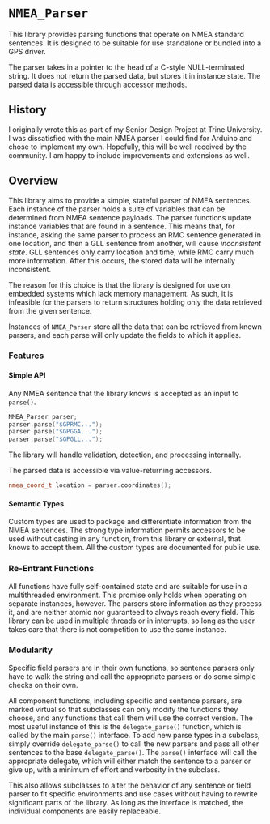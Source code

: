 # `NMEA_Parser`

This library provides parsing functions that operate on NMEA standard sentences.
It is designed to be suitable for use standalone or bundled into a GPS driver.

The parser takes in a pointer to the head of a C-style NULL-terminated string.
It does not return the parsed data, but stores it in instance state. The parsed
data is accessible through accessor methods.

## History

I originally wrote this as part of my Senior Design Project at Trine University.
I was dissatisfied with the main NMEA parser I could find for Arduino and
chose to implement my own. Hopefully, this will be well received by the
community. I am happy to include improvements and extensions as well.

## Overview

This library aims to provide a simple, stateful parser of NMEA sentences. Each
instance of the parser holds a suite of variables that can be determined from
NMEA sentence payloads. The parser functions update instance variables that are
found in a sentence. This means that, for instance, asking the same parser to
process an RMC sentence generated in one location, and then a GLL sentence from
another, will cause *inconsistent state*. GLL sentences only carry location and
time, while RMC carry much more information. After this occurs, the stored data
will be internally inconsistent.

The reason for this choice is that the library is designed for use on embedded
systems which lack memory management. As such, it is infeasible for the parsers
to return structures holding only the data retrieved from the given sentence.

Instances of `NMEA_Parser` store all the data that can be retrieved from known
parsers, and each parse will only update the fields to which it applies.

### Features

#### Simple API

Any NMEA sentence that the library knows is accepted as an input to `parse()`.

```cpp
NMEA_Parser parser;
parser.parse("$GPRMC...");
parser.parse("$GPGGA...");
parser.parse("$GPGLL...");
```

The library will handle validation, detection, and processing internally.

The parsed data is accessible via value-returning accessors.

```cpp
nmea_coord_t location = parser.coordinates();
```

#### Semantic Types

Custom types are used to package and differentiate information from the NMEA
sentences. The strong type information permits accessors to be used without
casting in any function, from this library or external, that knows to accept
them. All the custom types are documented for public use.

### Re-Entrant Functions

All functions have fully self-contained state and are suitable for use in a
multithreaded environment. This promise only holds when operating on separate
instances, however. The parsers store information as they process it, and are
neither atomic nor guaranteed to always reach every field. This library can be
used in multiple threads or in interrupts, so long as the user takes care that
there is not competition to use the same instance.

### Modularity

Specific field parsers are in their own functions, so sentence parsers only have
to walk the string and call the appropriate parsers or do some simple checks on
their own.

All component functions, including specific and sentence parsers, are marked
virtual so that subclasses can only modify the functions they choose, and any
functions that call them will use the correct version. The most useful instance
of this is the `delegate_parse()` function, which is called by the main
`parse()` interface. To add new parse types in a subclass, simply override
`delegate_parse()` to call the new parsers and pass all other sentences to the
base `delegate_parse()`. The `parse()` interface will call the appropriate
delegate, which will either match the sentence to a parser or give up, with a
minimum of effort and verbosity in the subclass.

This also allows subclasses to alter the behavior of any sentence or field
parser to fit specific environments and use cases without having to rewrite
significant parts of the library. As long as the interface is matched, the
individual components are easily replaceable.
